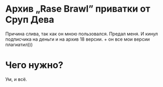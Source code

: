 # Архив „Rase Brawl” приватки от Сруп Дева
 
Причина слива, так как он мною пользовался. Предал меня. И кинул подписчика на деньги и на архив 18 версии. + он все мои версии плагиатил)))




# Чего нужно? 
Ум, и всё. 
